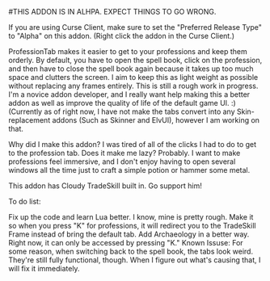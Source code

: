 #THIS ADDON IS IN ALHPA. EXPECT THINGS TO GO WRONG.

If you are using Curse Client, make sure to set the "Preferred Release Type" to "Alpha" on this addon.
(Right click the addon in the Curse Client.)

ProfessionTab makes it easier to get to your professions and keep them orderly. By default, you have to open the spell book, click on the profession, and then have to close the spell book again because it takes up too much space and clutters the screen. I aim to keep this as light weight as possible without replacing any frames entirely. This is still a rough work in progress. I'm a novice addon developer, and I really want help making this a better addon as well as improve the quality of life of the default game UI. :) (Currently as of right now, I have not make the tabs convert into any Skin-replacement addons (Such as Skinner and ElvUI), however I am working on that.

Why did I make this addon? I was tired of all of the clicks I had to do to get to the profession tab. Does it make me lazy? Probably. I want to make professions feel immersive, and I don't enjoy having to open several windows all the time just to craft a simple potion or hammer some metal.

This addon has Cloudy TradeSkill built in. Go support him!

To do list:

Fix up the code and learn Lua better. I know, mine is pretty rough.
Make it so when you press "K" for professions, it will redirect you to the TradeSkill Frame instead of bring the default tab.
Add Archaeology in a better way. Right now, it can only be accessed by pressing "K."
Known Issuse: For some reason, when switching back to the spell book, the tabs look weird. They're still fully functional, though. When I figure out what's causing that, I will fix it immediately.
